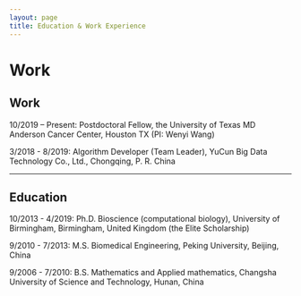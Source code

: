 ```yaml
---
layout: page
title: Education & Work Experience
---
```



# Work

## Work
10/2019 – Present: Postdoctoral Fellow, the University of Texas MD Anderson Cancer Center, Houston TX (PI: Wenyi Wang)

3/2018 - 8/2019: Algorithm Developer (Team Leader), YuCun Big Data Technology Co., Ltd., Chongqing, P. R. China

---
<p></p>

## Education

10/2013 - 4/2019: Ph.D. Bioscience (computational biology), University of Birmingham, Birmingham, United Kingdom (the Elite Scholarship)

9/2010 - 7/2013: M.S. Biomedical Engineering, Peking University, Beijing, China

9/2006 - 7/2010: B.S. Mathematics and Applied mathematics, Changsha University of Science and Technology, Hunan, China

